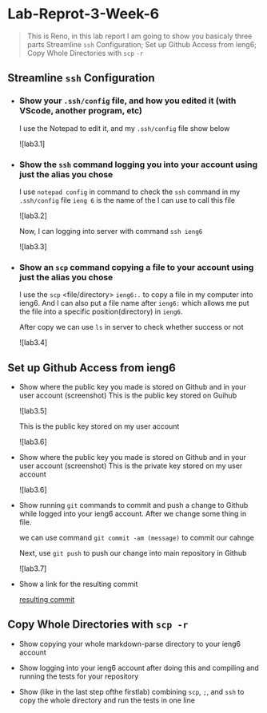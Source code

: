 # Lab-Reprot-3-Week-6

>This is Reno, in this lab report I am going to show you basicaly three parts
>Streamline `ssh` Configuration;  Set up Github Access from ieng6; Copy Whole Directories with `scp`
>`-r`



## Streamline `ssh` Configuration

* ### Show your `.ssh/config` file, and how you edited it (with VScode, another program, etc)
    I use the Notepad to edit it, and my  `.ssh/config` file show below

    ![lab3.1]
* ### Show the `ssh` command logging you into your account using just the alias you chose
    I use `notepad config` in command to check the `ssh` command in my `.ssh/config` file
    `ieng 6` is the name of the I can use to call this file

    ![lab3.2]

    Now, I can logging into server with command `ssh ieng6`

    ![lab3.3]
* ### Show an `scp` command copying a file to your account using just the alias you chose
    I use the `scp` <file/directory> `ieng6:.` to copy a file in my computer into ieng6. 
    And I can also put a file name after `ieng6:` which allows me put the file into a 
    specific position(directory) in `ieng6`.

    After copy we can use `ls` in server to check whether success or not

    ![lab3.4]



## Set up Github Access from ieng6

* Show where the public key you made is stored on Github and in your user account (screenshot)
    This is the public key stored on Guihub
    
    ![lab3.5]
    
    This is the public key stored on my user account
    
    ![lab3.6]
* Show where the public key you made is stored on Github and in your user account (screenshot)
    This is the private key stored on my user account
    
    ![lab3.6]
* Show running `git` commands to commit and push a change to Github while logged into your ieng6 account.
    After we change some thing in file. 

    we can use command `git commit -am (message)` to commit our cahnge

    Next, use `git push` to push our change into main repository in Github

    ![lab3.7]
* Show a link for the resulting commit

    [resulting commit](https://github.com/Renowow/markdown-parser/commit/f86e01670db4eda8e505b6c17310c04400956e83)



## Copy Whole Directories with `scp -r`

* Show copying your whole markdown-parse directory to your ieng6 account
    
* Show logging into your ieng6 account after doing this and compiling and running the tests for your repository

* Show (like in the last step ofthe firstlab) combining `scp`, `;`, and `ssh` to copy the whole directory and run the tests in one line
